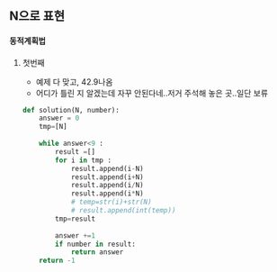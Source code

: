 ## N으로 표현

#### 동적계획법 

1. 첫번째

   - 예제 다 맞고, 42.9나옴
   - 어디가 틀린 지 알겠는데 자꾸 안된다네..저거 주석해 놓은 곳..일단 보류

   ```python
   def solution(N, number):
       answer = 0
       tmp=[N]
       
       while answer<9 :
           result =[]
           for i in tmp :
               result.append(i-N)
               result.append(i+N)
               result.append(i/N)
               result.append(i*N)
               # temp=str(i)+str(N)
               # result.append(int(temp))
           tmp=result
           
           answer +=1
           if number in result:
               return answer
       return -1
   ```

   